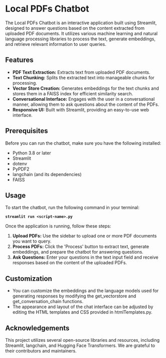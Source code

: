 # Local PDFs Chatbot
The Local PDFs Chatbot is an interactive application built using Streamlit, designed to answer questions based on the content extracted from uploaded PDF documents. It utilizes various machine learning and natural language processing libraries to process the text, generate embeddings, and retrieve relevant information to user queries.


## Features
- **PDF Text Extraction:** Extracts text from uploaded PDF documents.
- **Text Chunking:** Splits the extracted text into manageable chunks for processing.
- **Vector Store Creation:** Generates embeddings for the text chunks and stores them in a FAISS index for efficient similarity search.
- **Conversational Interface:** Engages with the user in a conversational manner, allowing them to ask questions about the content of the PDFs.
- **Responsive UI:** Built with Streamlit, providing an easy-to-use web interface.


## Prerequisites
Before you can run the chatbot, make sure you have the following installed:

- Python 3.8 or later
- Streamlit
- dotenv
- PyPDF2
- langchain (and its dependencies)
- FAISS


## Usage
To start the chatbot, run the following command in your terminal:

**`streamlit run <script-name>.py`**


Once the application is running, follow these steps:

1. **Upload PDFs:** Use the sidebar to upload one or more PDF documents you want to query.
2. **Process PDFs:** Click the 'Process' button to extract text, generate embeddings, and prepare the chatbot for answering questions.
3. **Ask Questions:** Enter your questions in the text input field and receive responses based on the content of the uploaded PDFs.


## Customization
- You can customize the embeddings and the language models used for generating responses by modifying the get_vectorstore and get_conversation_chain functions.
- The appearance and layout of the chat interface can be adjusted by editing the HTML templates and CSS provided in htmlTemplates.py.


## Acknowledgements
This project utilizes several open-source libraries and resources, including Streamlit, langchain, and Hugging Face Transformers. We are grateful to their contributors and maintainers.

